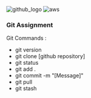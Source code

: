 ![github_logo](https://github.com/user-attachments/assets/3c26f67d-fb3c-4bd3-b7c8-c290029ecb21) 
![aws](https://github.com/user-attachments/assets/367bc539-5155-4e38-a3b7-7a0e7f3c4370)

### Git Assignment ###

Git Commands :
- git version
- git clone [github repository]
- git status
- git add .
- git commit -m "[Message]"
- git pull
- git stash
